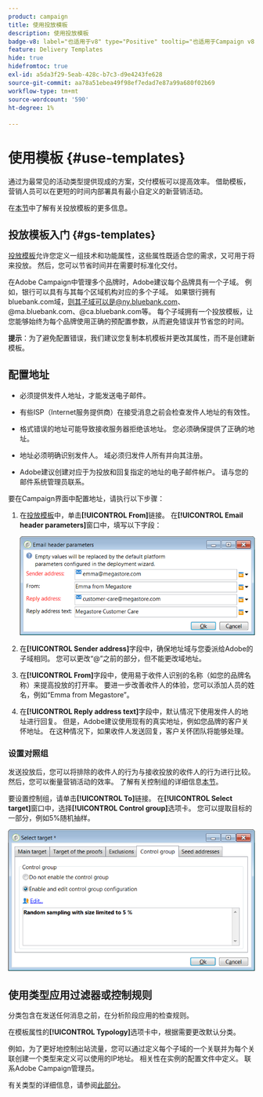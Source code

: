 ```yaml
---
product: campaign
title: 使用投放模板
description: 使用投放模板
badge-v8: label="也适用于v8" type="Positive" tooltip="也适用于Campaign v8"
feature: Delivery Templates
hide: true
hidefromtoc: true
exl-id: a5da3f29-5eab-428c-b7c3-d9e4243fe628
source-git-commit: aa78a51ebea49f98ef7edad7e87a99a680f02b69
workflow-type: tm+mt
source-wordcount: '590'
ht-degree: 1%

---
```


# 使用模板 {#use-templates}



通过为最常见的活动类型提供现成的方案，交付模板可以提高效率。 借助模板，营销人员可以在更短的时间内部署具有最小自定义的新营销活动。

在[本节](creating-a-delivery-template.md)中了解有关投放模板的更多信息。

## 投放模板入门 {#gs-templates}

[投放模板](creating-a-delivery-template.md)允许您定义一组技术和功能属性，这些属性既适合您的需求，又可用于将来投放。 然后，您可以节省时间并在需要时标准化交付。

在Adobe Campaign中管理多个品牌时，Adobe建议每个品牌具有一个子域。 例如，银行可以具有与其每个区域机构对应的多个子域。 如果银行拥有bluebank.com域，则其子域可以是@ny.bluebank.com、@ma.bluebank.com、@ca.bluebank.com等。 每个子域拥有一个投放模板，让您能够始终为每个品牌使用正确的预配置参数，从而避免错误并节省您的时间。

**提示**：为了避免配置错误，我们建议您复制本机模板并更改其属性，而不是创建新模板。

## 配置地址

* 必须提供发件人地址，才能发送电子邮件。

* 有些ISP（Internet服务提供商）在接受消息之前会检查发件人地址的有效性。

* 格式错误的地址可能导致接收服务器拒绝该地址。 您必须确保提供了正确的地址。

* 地址必须明确识别发件人。 域必须归发件人所有并向其注册。

* Adobe建议创建对应于为投放和回复指定的地址的电子邮件帐户。 请与您的邮件系统管理员联系。

要在Campaign界面中配置地址，请执行以下步骤：

1. 在[投放模板](creating-a-delivery-template.md)中，单击&#x200B;**[!UICONTROL From]**&#x200B;链接。 在&#x200B;**[!UICONTROL Email header parameters]**&#x200B;窗口中，填写以下字段：

   ![](assets/d_best_practices_email_header.png)

1. 在&#x200B;**[!UICONTROL Sender address]**&#x200B;字段中，确保地址域与您委派给Adobe的子域相同。 您可以更改“@”之前的部分，但不能更改域地址。

1. 在&#x200B;**[!UICONTROL From]**&#x200B;字段中，使用易于收件人识别的名称（如您的品牌名称）来提高投放的打开率。 要进一步改善收件人的体验，您可以添加人员的姓名，例如“Emma from Megastore”。

1. 在&#x200B;**[!UICONTROL Reply address text]**&#x200B;字段中，默认情况下使用发件人的地址进行回复。 但是，Adobe建议使用现有的真实地址，例如您品牌的客户关怀地址。 在这种情况下，如果收件人发送回复，客户关怀团队将能够处理。

### 设置对照组

发送投放后，您可以将排除的收件人的行为与接收投放的收件人的行为进行比较。 然后，您可以衡量营销活动的效率。 了解有关控制组的详细信息[本节](../../campaign/using/marketing-campaign-deliveries.md#defining-a-control-group)。

要设置控制组，请单击&#x200B;**[!UICONTROL To]**&#x200B;链接。 在&#x200B;**[!UICONTROL Select target]**&#x200B;窗口中，选择&#x200B;**[!UICONTROL Control group]**&#x200B;选项卡。 您可以提取目标的一部分，例如5%随机抽样。

![](assets/d_best_practices_control_group.png)

## 使用类型应用过滤器或控制规则

分类包含在发送任何消息之前，在分析阶段应用的检查规则。

在模板属性的&#x200B;**[!UICONTROL Typology]**&#x200B;选项卡中，根据需要更改默认分类。

例如，为了更好地控制出站流量，您可以通过定义每个子域的一个关联并为每个关联创建一个类型来定义可以使用的IP地址。 相关性在实例的配置文件中定义。 联系Adobe Campaign管理员。

有关类型的详细信息，请参阅[此部分](../../campaign-opt/using/about-campaign-typologies.md)。
